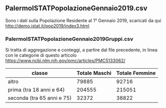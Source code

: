 ## PalermoISTATPopolazioneGennaio2019.csv

Sono i dati sulla Popolazione Residente al 1° Gennaio 2019, scaricati da qui <http://demo.istat.it/pop2019/index3.html>

### PalermoISTATPopolazioneGennaio2019Gruppi.csv

Si tratta di aggregazione e conteggi, a partire dal file precedente, in linea con le categorie di questo articolo https://www.ncbi.nlm.nih.gov/pmc/articles/PMC5133062/

| classe | Totale Maschi | Totale Femmine |
| --- | --- | --- |
| altro | 79885 | 92716 |
| prima (tra 18 anni e 64) | 204555 | 215051 |
| seconda (tra 65 anni e 75) | 32372 | 38822 |
